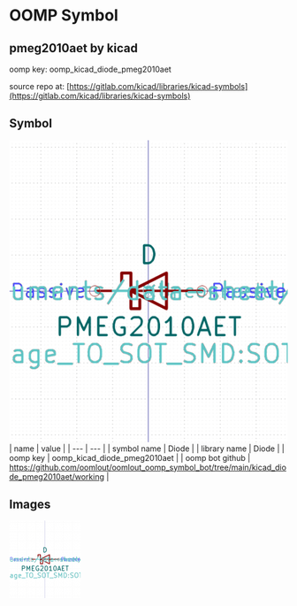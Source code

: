 # OOMP Symbol  
## pmeg2010aet  by kicad  
  
oomp key: oomp_kicad_diode_pmeg2010aet  
  
source repo at: [https://gitlab.com/kicad/libraries/kicad-symbols](https://gitlab.com/kicad/libraries/kicad-symbols)  
## Symbol  
  
[![working.png](working_600.png)](working.png)  
| name | value | 
| --- | --- | 
| symbol name | Diode | 
| library name | Diode | 
| oomp key | oomp_kicad_diode_pmeg2010aet | 
| oomp bot github | https://github.com/oomlout/oomlout_oomp_symbol_bot/tree/main/kicad_diode_pmeg2010aet/working | 
## Images  
  
[![working.png](working_140.png)](working.png)  
